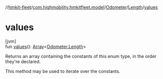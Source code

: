 //[hmkit-fleet](../../../../index.md)/[com.highmobility.hmkitfleet.model](../../index.md)/[Odometer](../index.md)/[Length](index.md)/[values](values.md)

# values

[jvm]\
fun [values](values.md)(): [Array](https://kotlinlang.org/api/latest/jvm/stdlib/kotlin-stdlib/kotlin/-array/index.html)&lt;[Odometer.Length](index.md)&gt;

Returns an array containing the constants of this enum type, in the order they're declared.

This method may be used to iterate over the constants.
